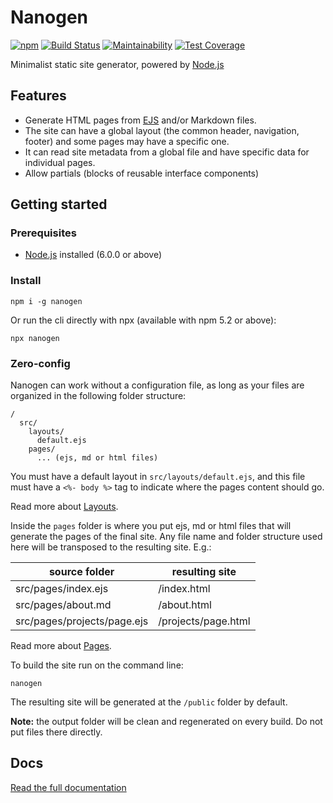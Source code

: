 # Nanogen

[![npm](https://img.shields.io/npm/v/nanogen.svg)](https://www.npmjs.com/package/nanogen)
[![Build Status](https://travis-ci.org/doug2k1/nanogen.svg?branch=cli)](https://travis-ci.org/doug2k1/nanogen)
[![Maintainability](https://api.codeclimate.com/v1/badges/ab96ad49962fca4a6f2e/maintainability)](https://codeclimate.com/github/doug2k1/nanogen/maintainability)
[![Test Coverage](https://api.codeclimate.com/v1/badges/ab96ad49962fca4a6f2e/test_coverage)](https://codeclimate.com/github/doug2k1/nanogen/test_coverage)

Minimalist static site generator, powered by [Node.js](https://nodejs.org/en/)

## Features

* Generate HTML pages from [EJS](http://ejs.co/) and/or Markdown files.
* The site can have a global layout (the common header, navigation, footer) and some pages may have a specific one.
* It can read site metadata from a global file and have specific data for individual pages.
* Allow partials (blocks of reusable interface components)


## Getting started

### Prerequisites

* [Node.js](https://nodejs.org/en/) installed (6.0.0 or above)

### Install

```
npm i -g nanogen
```

Or run the cli directly with npx (available with npm 5.2 or above):

```
npx nanogen
```

### Zero-config

Nanogen can work without a configuration file, as long as your files are organized in the following folder structure:

```
/
  src/
    layouts/
      default.ejs
    pages/
      ... (ejs, md or html files)
```

You must have a default layout in `src/layouts/default.ejs`, and this file must have a `<%- body %>` tag to indicate where the pages content should go.

Read more about [Layouts](docs/#layouts).

Inside the `pages` folder is where you put ejs, md or html files that will generate the pages of the final site. Any file name and folder structure used here will be transposed to the resulting site. E.g.:

| source folder               | resulting site      |
|-----------------------------|---------------------|
| src/pages/index.ejs         | /index.html         |
| src/pages/about.md          | /about.html         |
| src/pages/projects/page.ejs | /projects/page.html |

Read more about [Pages](docs/#pages).

To build the site run on the command line:

```
nanogen
```

The resulting site will be generated at the `/public` folder by default.

**Note:** the output folder will be clean and regenerated on every build. Do not put files there directly.

## Docs

[Read the full documentation](docs/)